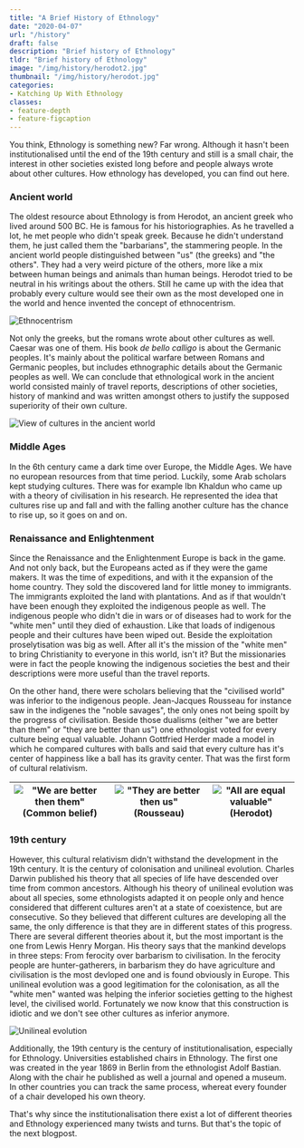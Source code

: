 ```yaml
---
title: "A Brief History of Ethnology"
date: "2020-04-07"
url: "/history"
draft: false
description: "Brief history of Ethnology"
tldr: "Brief history of Ethnology"
image: "/img/history/herodot2.jpg"
thumbnail: "/img/history/herodot.jpg"
categories:
- Katching Up With Ethnology
classes: 
- feature-depth
- feature-figcaption
---
```

You think, Ethnology is something new? Far wrong. Although it hasn't been institutionalised until the end of the 19th century and still is a small chair, the interest in other societies existed long before and people always wrote about other cultures. How ethnology has developed, you can find out here. 

<!--more-->

### Ancient world

The oldest resource about Ethnology is from Herodot, an ancient greek who lived around 500 BC. He is famous for his historiographies. As he travelled a lot, he met people who didn't speak greek. Because he didn't understand them, he just called them the "barbarians", the stammering people. In the ancient world people distinguished between "us" (the greeks) and "the others". They had a very weird picture of the others, more like a mix between human beings and animals than human beings. Herodot tried to be neutral in his writings about the others. Still he came up with the idea that probably every culture would see their own as the most developed one in the world and hence invented the concept of ethnocentrism.

![Ethnocentrism](/img/history/ethnocentrism.png)

Not only the greeks, but the romans wrote about other cultures as well. Caesar was one of them. His book _de bello calligo_ is about the Germanic peoples. It's mainly about the political warfare between Romans and Germanic peoples, but includes ethnographic details about the Germanic peoples as well. We can conclude that ethnological work in the ancient world consisted mainly of travel reports, descriptions of other societies, history of mankind and was written amongst others to justify the supposed superiority of their own culture.

![View of cultures in the ancient world](/img/history/ancientworld.png)

### Middle Ages

In the 6th century came a dark time over Europe, the Middle Ages. We have no european resources from that time period. Luckily, some Arab scholars kept studying cultures. There was for example Ibn Khaldun who came up with a theory of civilisation in his research. He represented the idea that cultures rise up and fall and with the falling another culture has the chance to rise up, so it goes on and on.

### Renaissance and Enlightenment

Since the Renaissance and the Enlightenment Europe is back in the game. And not only back, but the Europeans acted as if they were the game makers. It was the time of expeditions, and with it the expansion of the home country. They sold the discovered land for little money to immigrants. The immigrants exploited the land with plantations. And as if that wouldn't have been enough they exploited the indigenous people as well. The indigenous people who didn't die in wars or of diseases had to work for the "white men" until they died of exhaustion. Like that loads of indigenous people and their cultures have been wiped out. Beside the exploitation proselytisation was big as well. After all it's the mission of the "white men" to bring Christianity to everyone in this world, isn't it? But the missionaries were in fact the people knowing the indigenous societies the best and their descriptions were more useful than the travel reports.

On the other hand, there were scholars believing that the "civilised world" was inferior to the indigenous people. Jean-Jacques Rousseau for instance saw in the indigenes the "noble savages", the only ones not being spoilt by the progress of civilisation. Beside those dualisms (either "we are better than them" or "they are better than us") one ethnologist voted for every culture being equal valuable. Johann Gottfried Herder made a model in which he compared cultures with balls and said that every culture has it's center of happiness like a ball has its gravity center. That was the first form of cultural relativism.

|!["We are better then them" (Common belief)](/img/history/us.png)|!["They are better then us" (Rousseau)](/img/history/them.png)|!["All are equal valuable" (Herodot)](/img/history/equal.png)|
|---|---|---|

### 19th century

However, this cultural relativism didn't withstand the development in the 19th century. It is the century of colonisation and unilineal evolution. Charles Darwin published his theory that all species of life have descended over time from common ancestors. Although his theory of unilineal evolution was about all species, some ethnologists adapted it on people only and hence considered that different cultures aren't at a state of coexistence, but are consecutive. So they believed that different cultures are developing all the same, the only difference is that they are in different states of this progress. There are several different theories about it, but the most important is the one from Lewis Henry Morgan. His theory says that the mankind develops in three steps: From ferocity over barbarism to civilisation. In the ferocity people are hunter-gatherers, in barbarism they do have agriculture and civilisation is the most devloped one and is found obviously in Europe. This unilineal evolution was a good legitimation for the colonisation, as all the "white men" wanted was helping the inferior societies getting to the highest level, the civilised world. Fortunately we now know that this construction is idiotic and we don't see other cultures as inferior anymore.

![Unilineal evolution](/img/history/evolutionism.png)

Additionally, the 19th century is the century of institutionalisation, especially for Ethnology. Universities established chairs in Ethnology. The first one was created in the year 1869 in Berlin from the ethnologist Adolf Bastian. Along with the chair he published as well a journal and opened a museum. In other countries you can track the same process, whereat every founder of a chair developed his own theory.

That's why since the institutionalisation there exist a lot of different theories and Ethnology experienced many twists and turns. But that's the topic of the next blogpost.


